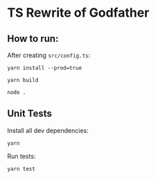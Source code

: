 # TS Rewrite of Godfather

## How to run:

After creating `src/config.ts`:

`yarn install --prod=true` 

`yarn build`

`node .`

## Unit Tests

Install all dev dependencies:

`yarn`

Run tests:

`yarn test`